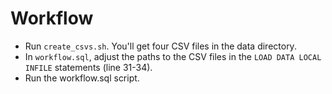 # Workflow

* Run ```create_csvs.sh```. You'll get four CSV files in the data directory.
* In ```workflow.sql```, adjust the paths to the CSV files in the ```LOAD DATA LOCAL INFILE``` statements (line 31-34).
* Run the workflow.sql script.
